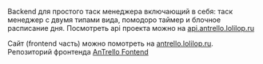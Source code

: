 Backend для простого таск менеджера включающий в себя: таск менеджер с двумя типами вида, помодоро таймер и блочное расписание дня. Посмотреть api проекта можно на [api.antrello.lolilop.ru](https://api.antrello.lolilop.ru/swagger/index.html)

Сайт (frontend часть) можно помотреть на [antrello.lolilop.ru](https://antrello.lolilop.ru). Репозиторий фронтенда [AnTrello Fontend](https://github.com/HOHLAND-CblP/AnTrello-Frontend)
